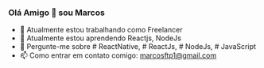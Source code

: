### Olá Amigo 👋 sou Marcos

- 🔭 Atualmente estou trabalhando como Freelancer
- 🌱 Atualmente estou aprendendo Reactjs, NodeJs
- 💬 Pergunte-me sobre # ReactNative, # ReactJs, # NodeJs, # JavaScript
- 📫 Como entrar em contato comigo: marcosftp1@gmail.com
